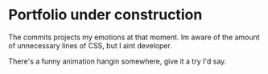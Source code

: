 # Portfolio under construction

The commits projects my emotions at that moment.
Im aware of the amount of unnecessary lines of CSS, but I aint developer.

There's a funny animation hangin somewhere, give it a try I'd say.
